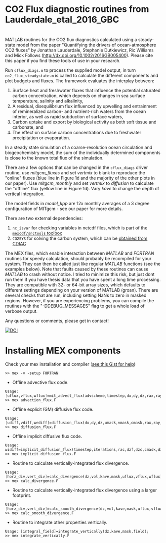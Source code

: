 # CO2 Flux diagnostic routines from Lauderdale_etal_2016_GBC
# 
MATLAB routines for the CO2 flux diagnostics calculated using a
steady-state model from the paper "Quantifying the drivers of
ocean-atmosphere CO2 fluxes" by Jonathan Lauderdale, Stephanie
Dutkiewicz, Ric Williams and Mick Follows
(http://dx.doi.org/10.1002/2016GB005400). Please cite this paper if you
find these tools of use in your research.

Run `cflux_diags.m` to process the supplied model output, in turn
`co2_flux_steadystate.m` is called to calculate the different components
and plot budgets and fluxes. The framework evaluates the interplay
between:
  1. Surface heat and freshwater fluxes that influence the
potential saturated carbon concentration, which depends on changes in
sea surface temperature, salinity and alkalinity, 
  1. A residual, disequilibrium flux influenced by upwelling and entrainment of
remineralized carbon- and nutrient-rich waters from the ocean interior,
as well as rapid subduction of surface waters, 
  1. Carbon uptake and export by biological activity as both soft tissue and carbonate, and 
  1. The effect on surface carbon concentrations due to freshwater
precipitation or evaporation. 

In a steady state simulation of a
coarse-resolution ocean circulation and biogeochemistry model, the sum
of the individually determined components is close to the known total
flux of the simulation.

There are a few options that can be changed in the `cflux_diags` driver
routine, use *mitgcm_fluxes* and set *vertmix* to blank to reproduce the
"online" fluxes (blue line in Figure 1d and the majority of the other
plots in our paper). Use *mitgcm_monthly* and set *vertmix* to
*diffusion* to calculate the "offline" flux (yellow line in Figure 1d).
Vary *kave* to change the depth of vertical integration.

The model fields in *model_kpp* are 12x monthly averages of a 3 degree
configuration of MITgcm - see our paper for more details.

There are two external dependencies: 
  1. `nc_isvar` for checking variables in netcdf files, which is part of the [`mexcdf/snctools` toolbox](http://mexcdf.sourceforge.net/)
  1. `CO2SYS` for solving the carbon system, which can be [obtained from CDIAC](https://cdiac.ess-dive.lbl.gov/ftp/co2sys/CO2SYS_calc_MATLAB_v1.1/)

The MEX files, which enable interaction between *MATLAB* and *FORTRAN*
routines for speedy calculation, should probably be recompiled for your
system. They can then be called just like regular *MATLAB* functions (see
the examples below). Note that faults caused by these routines can cause
*MATLAB* to crash without notice. I tried to minimize this risk, but just
dont run them if you have thesis data that you have spent a long time
processing. They are compatible with 32- or 64-bit array sizes, which
defaults to different settings depending on your version of MATLAB
(groan). There are several checks that are run, including setting NaNs
to zero in masked regions. However, if you are experiencing problems,
you can compile the routines with the "-DDEBUG_MESSAGES" flag to get a
whole load of verbose output.

Any questions or comments, please get in contact!

<a href="https://doi.org/10.5281/zenodo.885500"><img src="https://zenodo.org/badge/DOI/10.5281/zenodo.885500.svg" alt="DOI"></a>


# Installing MEX components
Check your mex installation and compiler ([see this Gist for help](https://gist.github.com/seamanticscience/b592fe74683f7e9dfc06914ca6536423))
```
>> mex -v -setup FORTRAN
```

- Offline advective flux code. 
```
Usage: [uflux,vflux,wflux]=mit_advect_flux(advscheme,timestep,dx,dy,dz,rax,ray,rac,mask,uvel,vvel,wvel,field);
>> mex advection_flux.F
```

- Offline explicit (GM) diffusive flux code.
```
Usage: [udiff,vdiff,wediff]=diffusion_flux(dx,dy,dz,umask,vmask,cmask,rax,ray,rac,kux,kuz,kvy,kvz,kwx,kwy,field);
>> mex diffusion_flux.F
```

- Offline implicit diffusive flux code.
``` 
Usage: widiff=implicit_diffusion_flux(timestep,iterations,rac,dzf,dzc,cmask,diffkz,field);
>> mex implicit_diffusion_flux.F 
```

- Routine to calculate vertically-integrated flux divergence.
```
Usage: [horz_div,vert_div]=calc_divergence(dz,vol,kave,mask,uflux,vflux,wflux);
>> mex calc_divergence.F
```

- Routine to calculate vertically-integrated flux divergence using a larger footprint.
```
Usage: [horz_div,vert_div]=calc_smooth_divergence(dz,vol,kave,mask,uflux,vflux,wflux);
>> mex calc_smooth_divergence.F
```

- Routine to integrate other properties vertically.
``` 
Usage: [integral_field]=integrate_vertically(dz,kave,mask,field);
>> mex integrate_vertically.F
```
